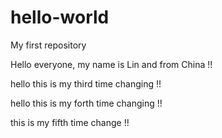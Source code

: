 # hello-world
My first repository

Hello everyone, my name is Lin and from China !!

hello this is my third time changing !!

hello this is my forth time changing !!

this is my fifth time change !!
